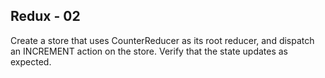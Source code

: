 ## Redux - 02

Create a store that uses CounterReducer as its root reducer, and dispatch an INCREMENT action on the store. Verify that the state updates as expected.
